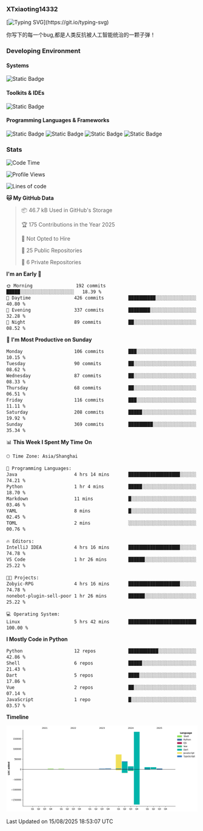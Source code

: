 ### XTxiaoting14332

[![Typing SVG](https://readme-typing-svg.herokuapp.com?font=JetBrians+Mono&pause=1000&random=false&width=435&lines=Hello+World!)](https://git.io/typing-svg)

你写下的每一个bug,都是人类反抗被人工智能统治的一颗子弹！

### Developing Environment

#### Systems

![Static Badge](https://img.shields.io/badge/Ubuntu-%20?style=flat-square&logo=ubuntu&logoColor=white&color=E34F26)

#### Toolkits & IDEs

![Static Badge](https://img.shields.io/badge/Visual%20Studio%20Code-%20?style=flat-square&logo=visualstudiocode&logoColor=white&color=blue)

#### Programming Languages & Frameworks

![Static Badge](https://img.shields.io/badge/Dart-%20?style=flat-square&logo=dart&logoColor=white&color=0175C2)
![Static Badge](https://img.shields.io/badge/Flutter-%20?style=flat-square&logo=flutter&logoColor=white&color=02569B)
![Static Badge](https://img.shields.io/badge/Python-%20?style=flat-square&logo=python&logoColor=white&color=E7A781)
![Static Badge](https://img.shields.io/badge/Bash%20Shell-%20?style=flat-square&logo=shell&logoColor=white&color=49D868)

### Stats

<!--START_SECTION:waka-->
![Code Time](http://img.shields.io/badge/Code%20Time-411%20hrs%2040%20mins-blue)

![Profile Views](http://img.shields.io/badge/Profile%20Views-2-blue)

![Lines of code](https://img.shields.io/badge/From%20Hello%20World%20I%27ve%20Written-342.0%20thousand%20lines%20of%20code-blue)

**🐱 My GitHub Data** 

> 📦 46.7 kB Used in GitHub's Storage 
 > 
> 🏆 175 Contributions in the Year 2025
 > 
> 🚫 Not Opted to Hire
 > 
> 📜 25 Public Repositories 
 > 
> 🔑 6 Private Repositories 
 > 
**I'm an Early 🐤** 

```text
🌞 Morning                192 commits         █████░░░░░░░░░░░░░░░░░░░░   18.39 % 
🌆 Daytime                426 commits         ██████████░░░░░░░░░░░░░░░   40.80 % 
🌃 Evening                337 commits         ████████░░░░░░░░░░░░░░░░░   32.28 % 
🌙 Night                  89 commits          ██░░░░░░░░░░░░░░░░░░░░░░░   08.52 % 
```
📅 **I'm Most Productive on Sunday** 

```text
Monday                   106 commits         ███░░░░░░░░░░░░░░░░░░░░░░   10.15 % 
Tuesday                  90 commits          ██░░░░░░░░░░░░░░░░░░░░░░░   08.62 % 
Wednesday                87 commits          ██░░░░░░░░░░░░░░░░░░░░░░░   08.33 % 
Thursday                 68 commits          ██░░░░░░░░░░░░░░░░░░░░░░░   06.51 % 
Friday                   116 commits         ███░░░░░░░░░░░░░░░░░░░░░░   11.11 % 
Saturday                 208 commits         █████░░░░░░░░░░░░░░░░░░░░   19.92 % 
Sunday                   369 commits         █████████░░░░░░░░░░░░░░░░   35.34 % 
```


📊 **This Week I Spent My Time On** 

```text
🕑︎ Time Zone: Asia/Shanghai

💬 Programming Languages: 
Java                     4 hrs 14 mins       ███████████████████░░░░░░   74.21 % 
Python                   1 hr 4 mins         █████░░░░░░░░░░░░░░░░░░░░   18.70 % 
Markdown                 11 mins             █░░░░░░░░░░░░░░░░░░░░░░░░   03.46 % 
YAML                     8 mins              █░░░░░░░░░░░░░░░░░░░░░░░░   02.45 % 
TOML                     2 mins              ░░░░░░░░░░░░░░░░░░░░░░░░░   00.76 % 

🔥 Editors: 
IntelliJ IDEA            4 hrs 16 mins       ███████████████████░░░░░░   74.78 % 
VS Code                  1 hr 26 mins        ██████░░░░░░░░░░░░░░░░░░░   25.22 % 

🐱‍💻 Projects: 
Zobyic-RPG               4 hrs 16 mins       ███████████████████░░░░░░   74.78 % 
nonebot-plugin-sell-poor 1 hr 26 mins        ██████░░░░░░░░░░░░░░░░░░░   25.22 % 

💻 Operating System: 
Linux                    5 hrs 42 mins       █████████████████████████   100.00 % 
```

**I Mostly Code in Python** 

```text
Python                   12 repos            ███████████░░░░░░░░░░░░░░   42.86 % 
Shell                    6 repos             █████░░░░░░░░░░░░░░░░░░░░   21.43 % 
Dart                     5 repos             ████░░░░░░░░░░░░░░░░░░░░░   17.86 % 
Vue                      2 repos             ██░░░░░░░░░░░░░░░░░░░░░░░   07.14 % 
JavaScript               1 repo              █░░░░░░░░░░░░░░░░░░░░░░░░   03.57 % 
```



**Timeline**

![Lines of Code chart](https://raw.githubusercontent.com/XTxiaoting14332/XTxiaoting14332/main/assets/bar_graph.png)


 Last Updated on 15/08/2025 18:53:07 UTC
<!--END_SECTION:waka-->